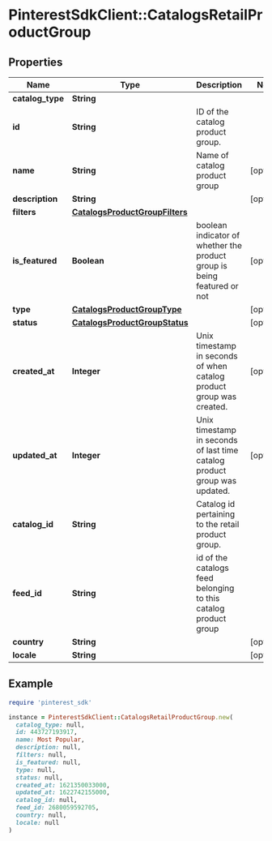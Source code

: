 # PinterestSdkClient::CatalogsRetailProductGroup

## Properties

| Name | Type | Description | Notes |
| ---- | ---- | ----------- | ----- |
| **catalog_type** | **String** |  |  |
| **id** | **String** | ID of the catalog product group. |  |
| **name** | **String** | Name of catalog product group | [optional] |
| **description** | **String** |  | [optional] |
| **filters** | [**CatalogsProductGroupFilters**](CatalogsProductGroupFilters.md) |  |  |
| **is_featured** | **Boolean** | boolean indicator of whether the product group is being featured or not | [optional] |
| **type** | [**CatalogsProductGroupType**](CatalogsProductGroupType.md) |  | [optional] |
| **status** | [**CatalogsProductGroupStatus**](CatalogsProductGroupStatus.md) |  | [optional] |
| **created_at** | **Integer** | Unix timestamp in seconds of when catalog product group was created. | [optional] |
| **updated_at** | **Integer** | Unix timestamp in seconds of last time catalog product group was updated. | [optional] |
| **catalog_id** | **String** | Catalog id pertaining to the retail product group. |  |
| **feed_id** | **String** | id of the catalogs feed belonging to this catalog product group |  |
| **country** | **String** |  | [optional] |
| **locale** | **String** |  | [optional] |

## Example

```ruby
require 'pinterest_sdk'

instance = PinterestSdkClient::CatalogsRetailProductGroup.new(
  catalog_type: null,
  id: 443727193917,
  name: Most Popular,
  description: null,
  filters: null,
  is_featured: null,
  type: null,
  status: null,
  created_at: 1621350033000,
  updated_at: 1622742155000,
  catalog_id: null,
  feed_id: 2680059592705,
  country: null,
  locale: null
)
```

